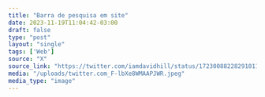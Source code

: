 ```yaml
---
title: "Barra de pesquisa em site"
date: 2023-11-19T11:04:42-03:00
draft: false
type: "post"
layout: "single"
tags: ['Web']
source: "X"
source_link: "https://twitter.com/iamdavidhill/status/1723008822829101149/photo/1"
media: "/uploads/twitter.com_F-lbXe8WMAAPJWR.jpeg"
media_type: "image"
---
```


